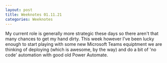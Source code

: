 ```yaml
---
layout: post
title: Weeknotes 01.11.21
categories: Weeknotes
---
```


My current role is generally more strategic these days so there aren't that many chances to get my hand dirty. This week however I've been lucky enough to start playing with some new Microsoft Teams equiptment we are thinking of deploying (which is awesome, by the way) and do a bit of 'no code' automation with good old Power Automate. 

